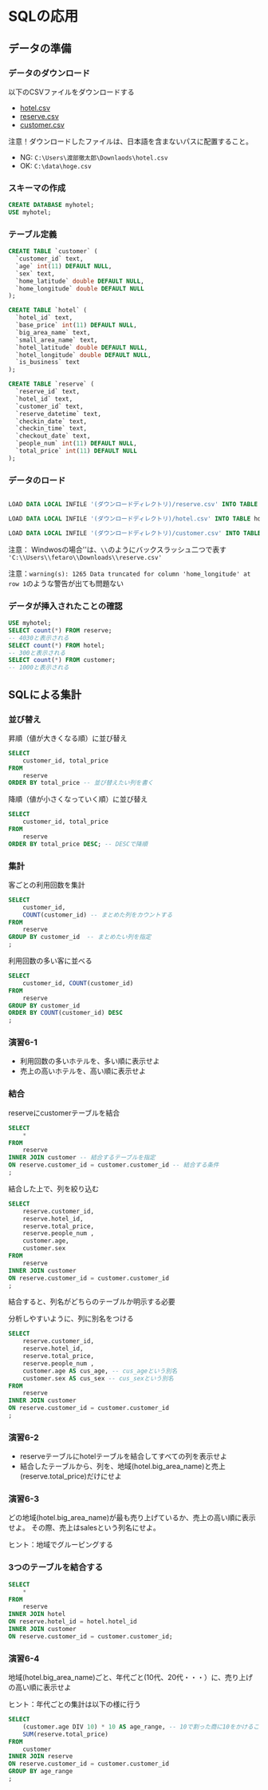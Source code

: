 # SQLの応用

## データの準備

### データのダウンロード

以下のCSVファイルをダウンロードする

* [hotel.csv](https://raw.githubusercontent.com/fetaro/ai_and_dm_codes/master/data/hotel.csv)
* [reserve.csv](https://raw.githubusercontent.com/fetaro/ai_and_dm_codes/master/data/reserve.csv)
* [customer.csv](https://raw.githubusercontent.com/fetaro/ai_and_dm_codes/master/data/customer.csv)

注意！ダウンロードしたファイルは、日本語を含まないパスに配置すること。

* NG: `C:\Users\渡部徹太郎\Downlaods\hotel.csv`
* OK: `C:\data\hoge.csv`

### スキーマの作成

```sql
CREATE DATABASE myhotel;
USE myhotel;
```

### テーブル定義

```sql
CREATE TABLE `customer` (
  `customer_id` text,
  `age` int(11) DEFAULT NULL,
  `sex` text,
  `home_latitude` double DEFAULT NULL,
  `home_longitude` double DEFAULT NULL
);
```

```sql
CREATE TABLE `hotel` (
  `hotel_id` text,
  `base_price` int(11) DEFAULT NULL,
  `big_area_name` text,
  `small_area_name` text,
  `hotel_latitude` double DEFAULT NULL,
  `hotel_longitude` double DEFAULT NULL,
  `is_business` text
);
```

```sql
CREATE TABLE `reserve` (
  `reserve_id` text,
  `hotel_id` text,
  `customer_id` text,
  `reserve_datetime` text,
  `checkin_date` text,
  `checkin_time` text,
  `checkout_date` text,
  `people_num` int(11) DEFAULT NULL,
  `total_price` int(11) DEFAULT NULL
);
```


### データのロード

```sql

LOAD DATA LOCAL INFILE '(ダウンロードディレクトリ)/reserve.csv' INTO TABLE reserve FIELDS TERMINATED BY ',' LINES TERMINATED BY '\n' IGNORE 1 LINES;

LOAD DATA LOCAL INFILE '(ダウンロードディレクトリ)/hotel.csv' INTO TABLE hotel FIELDS TERMINATED BY ',' LINES TERMINATED BY '\n' IGNORE 1 LINES;

LOAD DATA LOCAL INFILE '(ダウンロードディレクトリ)/customer.csv' INTO TABLE customer FIELDS TERMINATED BY ',' LINES TERMINATED BY '\n' IGNORE 1 LINES;

```

注意： Windwosの場合'\'は、`\\`のようにバックスラッシュ二つで表す `'C:\\Users\\fetaro\\Downloads\\reserve.csv'`

注意：` warning(s): 1265 Data truncated for column 'home_longitude' at row 1 `のような警告が出ても問題ない

### データが挿入されたことの確認

```sql
USE myhotel;
SELECT count(*) FROM reserve;
-- 4030と表示される
SELECT count(*) FROM hotel;
-- 300と表示される
SELECT count(*) FROM customer;
-- 1000と表示される
```

## SQLによる集計

### 並び替え

昇順（値が大きくなる順）に並び替え

```sql
SELECT
    customer_id, total_price
FROM
    reserve
ORDER BY total_price -- 並び替えたい列を書く
```

降順（値が小さくなっていく順）に並び替え

```sql
SELECT
    customer_id, total_price
FROM
    reserve
ORDER BY total_price DESC; -- DESCで降順
```


### 集計

客ごとの利用回数を集計

```sql
SELECT
    customer_id,
    COUNT(customer_id) -- まとめた列をカウントする
FROM
    reserve
GROUP BY customer_id  -- まとめたい列を指定
;
```

利用回数の多い客に並べる

```sql
SELECT
    customer_id, COUNT(customer_id)
FROM
    reserve
GROUP BY customer_id
ORDER BY COUNT(customer_id) DESC
;
```

### 演習6-1

* 利用回数の多いホテルを、多い順に表示せよ
* 売上の高いホテルを、高い順に表示せよ


### 結合

reserveにcustomerテーブルを結合

```sql
SELECT
    *
FROM
    reserve
INNER JOIN customer -- 結合するテーブルを指定
ON reserve.customer_id = customer.customer_id -- 結合する条件
;
```

結合した上で、列を絞り込む

```sql
SELECT
    reserve.customer_id,
    reserve.hotel_id,
    reserve.total_price,
    reserve.people_num ,
    customer.age,
    customer.sex
FROM
    reserve
INNER JOIN customer
ON reserve.customer_id = customer.customer_id
;
```

結合すると、列名がどちらのテーブルか明示する必要

分析しやすいように、列に別名をつける

```sql
SELECT
    reserve.customer_id,
    reserve.hotel_id,
    reserve.total_price,
    reserve.people_num ,
    customer.age AS cus_age, -- cus_ageという別名
    customer.sex AS cus_sex -- cus_sexという別名
FROM
    reserve
INNER JOIN customer
ON reserve.customer_id = customer.customer_id
;
```

### 演習6-2

* reserveテーブルにhotelテーブルを結合してすべての列を表示せよ
* 結合したテーブルから、列を、地域(hotel.big_area_name)と売上(reserve.total_price)だけにせよ


### 演習6-3

どの地域(hotel.big_area_name)が最も売り上げているか、売上の高い順に表示せよ。
その際、売上はsalesという列名にせよ。

ヒント：地域でグルーピングする

### 3つのテーブルを結合する

```sql
SELECT
    *
FROM
    reserve
INNER JOIN hotel
ON reserve.hotel_id = hotel.hotel_id
INNER JOIN customer
ON reserve.customer_id = customer.customer_id;
```

### 演習6-4

地域(hotel.big_area_name)ごと、年代ごと(10代、20代・・・）に、売り上げの高い順に表示せよ

ヒント：年代ごとの集計は以下の様に行う

```sql
SELECT
    (customer.age DIV 10) * 10 AS age_range, -- 10で割った商に10をかけることにより、年代を計算し、age_rangeという名前を付ける。
    SUM(reserve.total_price)
FROM
    customer
INNER JOIN reserve
ON reserve.customer_id = customer.customer_id
GROUP BY age_range
;

```
